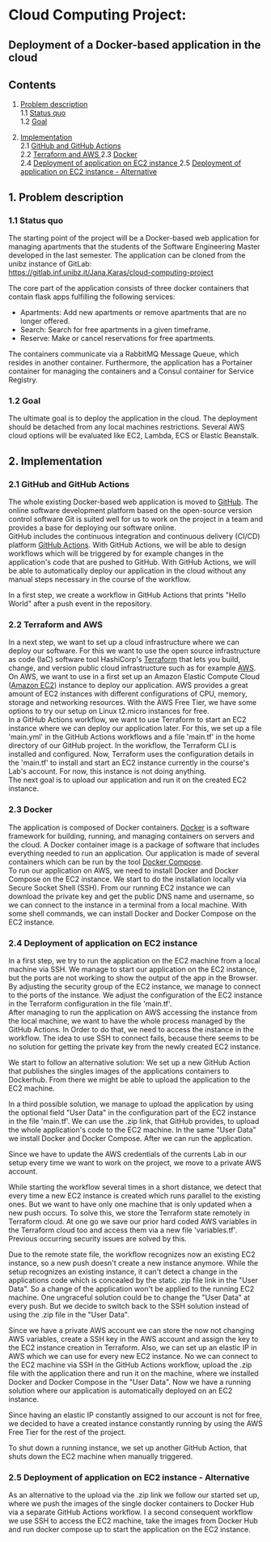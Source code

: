 # Cloud Computing Project: 
## Deployment of a Docker-based application in the cloud


## Contents

1. [ Problem description ](#desc)  
1.1 [ Status quo ](#status)  
1.2 [ Goal ](#goal)

2. [ Implementation ](#impl)  
2.1 [ GitHub and GitHub Actions ](#git)  
2.2 [ Terraform and AWS ](#terraform)
2.3 [ Docker ](#docker)  
2.4 [ Deployment of application on EC2 instance ](#ec2_deployment)
2.5 [ Deployment of application on EC2 instance  - Alternative ](#ec2_deployment_alt)

## 1. Problem description <a name="desc"></a>

### 1.1 Status quo <a name="status"></a>

The starting point of the project will be a Docker-based web application for managing apartments that the students of the Software Engineering Master developed in 
the last semester. The application can be cloned from the unibz instance of GitLab:  
https://gitlab.inf.unibz.it/Jana.Karas/cloud-computing-project  

The core part of the application consists of three docker containers that contain flask apps fulfilling the following services:  
* Apartments: Add new apartments or remove apartments that are no longer offered.
* Search: Search for free apartments in a given timeframe.
* Reserve: Make or cancel reservations for free apartments.

The containers communicate via a RabbitMQ Message Queue, which resides in another container. Furthermore, the application has a Portainer container 
for managing the containers and a Consul container for Service Registry.

### 1.2 Goal <a name="goal"></a>

 The ultimate goal is to deploy the application in the cloud. The deployment should be detached from any local machines restrictions. 
 Several AWS cloud options will be evaluated like EC2, Lambda, ECS or Elastic Beanstalk.
 
## 2. Implementation <a name="impl"></a>
 
### 2.1 GitHub and GitHub Actions <a name="git"></a>
 
 The whole existing Docker-based web application is moved to [GitHub](https://github.com/). The online software development platform based on the open-source version control software Git is suited well for us to work on the project in a team and provides a base for deploying our software online.  
 GitHub includes the continuous integration and continuous delivery (CI/CD) platform [GitHub Actions](https://github.com/features/actions). With GitHub Actions, we will be able to design workflows which will be triggered by for example changes in the application's code that are pushed to GitHub. With GitHub Actions, we will be able to automatically deploy our application in the cloud without any manual steps necessary in the course of the workflow.  
 
 In a first step, we create a workflow in GitHub Actions that prints "Hello World" after a push event in the repository.
 
### 2.2 Terraform and AWS <a name="terraform"></a>

In a next step, we want to set up a cloud infrastructure where we can deploy our software. For this we want to use the open source infrastructure as code (IaC) software tool HashiCorp's [Terraform](https://www.terraform.io/) that lets you  build, change, and version public cloud infrastructure such as for example [AWS](https://aws.amazon.com/). On AWS, we want to use in a first set up an Amazon Elastic Compute Cloud ([Amazon EC2](https://aws.amazon.com/ec2/)) instance to deploy our application.  AWS provides a great amount of EC2 instances with different configurations of CPU, memory, storage and networking resources. With the AWS Free Tier, we have some options to try our setup on Linux t2.micro instances for free.  
In a GitHub Actions workflow, we want to use Terraform to start an EC2 instance where we can deploy our application later. For this, we set up a file 'main.yml' in the GitHub Actions workflows and a file 'main.tf' in the home directory of our GitHub project. In the workflow, the Terraform CLI is installed and configured. Now, Terraform uses the configuration details in the 'main.tf' to install and start an EC2 instance currently in the course's Lab's account. For now, this instance is not doing anything.  
The next goal is to upload our application and run it on the created EC2 instance.

### 2.3 Docker <a name="docker"></a>

The application is composed of Docker containers. [Docker](https://www.docker.com/) is a software framework for building, running, and managing containers on servers and the cloud. A Docker container image is a package of software that includes everything needed to run an application. Our application is made of several containers which can be run by the tool [Docker Compose](https://docs.docker.com/compose/).  
To run our application on AWS, we need to install Docker and Docker Compose on the EC2 instance. We start to do the installation locally via Secure Socket Shell (SSH). From our running EC2 instance we can download the private key and get the public DNS name and username, so we can connect to the instance in a terminal from a local machine. With some shell commands, we can install Docker and Docker Compose on the EC2 instance.

### 2.4 Deployment of application on EC2 instance <a name="ec2_deployment"></a>

In a first step, we try to run the application on the EC2 machine from a local machine via SSH. We manage to start our application on the EC2 instance, but the ports are not working to show the output of the app in the Browser. By adjusting the security group of the EC2 instance, we manage to connect to the ports of the instance. We adjust the configuration of the EC2 instance in the Terraform configuration in the file 'main.tf'.  
After managing to run the application on AWS accessing the instance from the local machine, we want to have the whole process managed by the GitHub Actions. In Order to do that, we need to access the instance in the workflow. The idea to use SSH to connect fails, because there seems to be no solution for getting the private key from the newly created EC2 instance.

We start to follow an alternative solution: We set up a new GitHub Action that publishes the singles images of the applications containers to Dockerhub. From there we might be able to upload the application to the EC2 machine.

In a third possible solution, we manage to upload the application by using the optional field "User Data" in the configuration part of the EC2 instance in the file 'main.tf'. We can use the .zip link, that GitHub provides, to upload the whole application's code to the EC2 machine. In the same "User Data" we install Docker and Docker Compose. After we can run the application. 

Since we have to update the AWS credentials of the currents Lab in our setup every time we want to work on the project, we move to a private AWS account.

While starting the workflow several times in a short distance, we detect that every time a new EC2 instance is created which runs parallel to the existing ones. But we want to have only one machine that is only updated when a new push occurs. To solve this, we store the Terraform state remotely in Terraform cloud. At one go we save our prior hard coded AWS variables in the Terraform cloud too and access them via a new file 'variables.tf'. Previous occurring security issues are solved by this.

Due to the remote state file, the workflow recognizes now an existing EC2 instance, so a new push doesn't create a new instance anymore. While the setup recognizes an existing instance, it can't detect a change in the applications code which is concealed by the static .zip file link in the "User Data". So a change of the application won't be applied to the running EC2 machine. One ungraceful solution could be to change the "User Data" at every push. But we decide to switch back to the SSH solution instead of using the .zip file in the "User Data".

Since we have a private AWS account we can store the now not changing AWS variables, create a SSH key in the AWS account and assign the key to the EC2 instance creation in Terraform. Also, we can set up an elastic IP in AWS which we can use for every new EC2 instance. No we can connect to the EC2 machine via SSH in the GitHub Actions workflow, upload the .zip file with the application there and run it on the machine, where we installed Docker and Docker Compose in the "User Data". 
Now we have a running solution where our application is automatically deployed on an EC2 instance.

Since having an elastic IP constantly assigned to our account is not for free, we decided to have a created instance constantly running by using the AWS Free Tier for the rest of the project.

To shut down a running instance, we set up another GitHub Action, that shuts down the EC2 machine when manually triggered.


### 2.5 Deployment of application on EC2 instance  - Alternative <a name="ec2_deployment_alt"></a>

As an alternative to the upload via the .zip link we follow our started set up, where we push the images of the single docker containers to Docker Hub via a separate GitHub Actions workflow. I a second consequent workflow we use SSH to access the EC2 machine, take the images from Docker Hub and run docker compose up to start the application on the EC2 instance.

